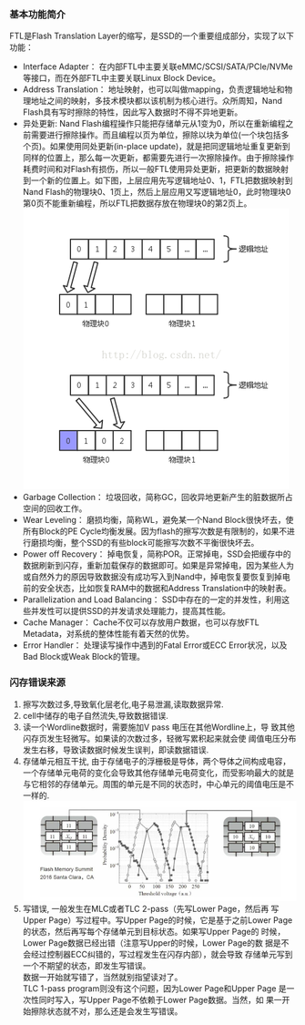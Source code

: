 ### 基本功能简介
FTL是Flash Translation Layer的缩写，是SSD的一个重要组成部分，实现了以下功能：

+ Interface Adapter： 在内部FTL中主要关联eMMC/SCSI/SATA/PCIe/NVMe等接口，而在外部FTL中主要关联Linux Block Device。
+ Address Translation： 地址映射，也可以叫做mapping，负责逻辑地址和物理地址之间的映射，多技术模块都以该机制为核心进行。众所周知，Nand Flash具有写时擦除的特性，因此写入数据时不得不异地更新。
+ 异处更新: Nand Flash编程操作只能把存储单元从1变为0，所以在重新编程之前需要进行擦除操作。而且编程以页为单位，擦除以块为单位(一个块包括多个页)。如果使用同处更新(in-place update)，就是把同逻辑地址重复更新到同样的位置上，那么每一次更新，都需要先进行一次擦除操作。由于擦除操作耗费时间和对Flash有损伤，所以一般FTL使用异处更新，把更新的数据映射到一个新的位置上。如下图，上层应用先写逻辑地址0、1，FTL把数据映射到Nand Flash的物理块0、1页上，然后上层应用又写逻辑地址0，此时物理块0第0页不能重新编程，所以FTL把数据存放在物理块0的第2页上。
  ![](img/update.png)
+ Garbage Collection： 垃圾回收，简称GC，回收异地更新产生的脏数据所占空间的回收工作。
+ Wear Leveling： 磨损均衡，简称WL，避免某一个Nand Block很快坏去，使所有Block的PE Cycle均衡发展。因为flash的擦写次数是有限制的，如果不进行磨损均衡，整个SSD的有些block可能擦写次数不平衡很快坏去。
+ Power off Recovery： 掉电恢复，简称POR。正常掉电，SSD会把缓存中的数据刷新到闪存，重新加载保存的数据即可。如果是异常掉电，因为某些人为或自然外力的原因导致数据没有成功写入到Nand中，掉电恢复要恢复到掉电前的安全状态，比如恢复RAM中的数据和Address Translation中的映射表。
+ Parallelization and Load Balancing： SSD中存在的一定的并发性，利用这些并发性可以提供SSD的并发请求处理能力，提高其性能。
+ Cache Manager： Cache不仅可以存放用户数据，也可以存放FTL Metadata，对系统的整体性能有着天然的优势。
+  Error Handler： 处理读写操作中遇到的Fatal Error或ECC Error状况，以及Bad Block或Weak Block的管理。
   
### 闪存错误来源
1. 擦写次数过多,导致氧化层老化,电子易泄漏,读取数据异常.
2. cell中储存的电子自然流失,导致数据错误.
3. 读一个Wordline数据时，需要施加V pass 电压在其他Wordline上，导
致其他闪存页发生轻微写。如果读的次数过多，轻微写累积起来就会使
阈值电压分布发生右移，导致读数据时候发生误判，即读数据错误.
4. 存储单元相互干扰, 由于存储电子的浮栅极是导体，两个导体之间构成电容，一个存储单元电荷的变化会导致其他存储单元电荷变化，而受影响最大的就是与它相邻的存储单元。周围的单元是不同的状态时，中心单元的阈值电压是不一样的.
   ![](img/data_err.png)
5. 写错误, 一般发生在MLC或者TLC 2-pass（先写Lower Page，然后再
写Upper Page）写过程中。写Upper Page的时候，它是基于之前Lower
Page的状态，然后再写每个存储单元到目标状态。如果写Upper Page的
时候，Lower Page数据已经出错（注意写Upper的时候，Lower Page的数
据是不会经过控制器ECC纠错的，写过程发生在闪存内部），就会导致
存储单元写到一个不期望的状态，即发生写错误。  
数据一开始就写错了，当然就别指望读对了。  
TLC 1-pass program则没有这个问题，因为Lower Page和Upper Page
是一次性同时写入，写Upper Page不依赖于Lower Page数据。当然，如
果一开始擦除状态就不对，那么还是会发生写错误。